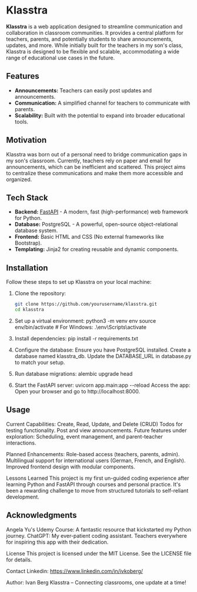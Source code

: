 # Klasstra

**Klasstra** is a web application designed to streamline communication and collaboration in classroom communities. It provides a central platform for teachers, parents, and potentially students to share announcements, updates, and more. While initially built for the teachers in my son's class, Klasstra is designed to be flexible and scalable, accommodating a wide range of educational use cases in the future.

## Features

- **Announcements:** Teachers can easily post updates and announcements.
- **Communication:** A simplified channel for teachers to communicate with parents.
- **Scalability:** Built with the potential to expand into broader educational tools.

## Motivation

Klasstra was born out of a personal need to bridge communication gaps in my son's classroom. Currently, teachers rely on paper and email for announcements, which can be inefficient and scattered. This project aims to centralize these communications and make them more accessible and organized.

## Tech Stack

- **Backend:** [FastAPI](https://fastapi.tiangolo.com/) - A modern, fast (high-performance) web framework for Python.
- **Database:** PostgreSQL - A powerful, open-source object-relational database system.
- **Frontend:** Basic HTML and CSS (No external frameworks like Bootstrap).
- **Templating:** Jinja2 for creating reusable and dynamic components.

## Installation

Follow these steps to set up Klasstra on your local machine:

1. Clone the repository:
   ```bash
   git clone https://github.com/yourusername/klasstra.git
   cd klasstra


2. Set up a virtual environment:
python3 -m venv env
source env/bin/activate  # For Windows: .\env\Scripts\activate

3. Install dependencies:
pip install -r requirements.txt

4. Configure the database:
Ensure you have PostgreSQL installed.
Create a database named klasstra_db.
Update the DATABASE_URL in database.py to match your setup.

5. Run database migrations:
alembic upgrade head

6. Start the FastAPI server:
uvicorn app.main:app --reload
Access the app: Open your browser and go to http://localhost:8000.

## Usage

Current Capabilities:
Create, Read, Update, and Delete (CRUD) Todos for testing functionality.
Post and view announcements.
Future features under exploration: Scheduling, event management, and parent-teacher interactions.

Planned Enhancements:
Role-based access (teachers, parents, admin).
Multilingual support for international users (German, French, and English).
Improved frontend design with modular components.

Lessons Learned
This project is my first un-guided coding experience after learning Python and FastAPI through courses and personal practice. It's been a rewarding challenge to move from structured tutorials to self-reliant development.

## Acknowledgments
Angela Yu's Udemy Course: A fantastic resource that kickstarted my Python journey.
ChatGPT: My ever-patient coding assistant.
Teachers everywhere for inspiring this app with their dedication.

License
This project is licensed under the MIT License. See the LICENSE file for details.

Contact
Linkedin: https://www.linkedin.com/in/ivkoberg/

Author: Ivan Berg
Klasstra – Connecting classrooms, one update at a time!